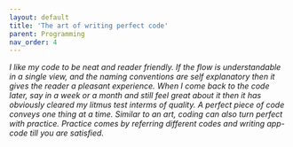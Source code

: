```yaml
---
layout: default
title: 'The art of writing perfect code'
parent: Programming
nav_order: 4
---
```

<em>I like my code to be neat and reader friendly. If the flow is understandable in a single view, and the naming conventions are self explanatory then it gives the reader a pleasant experience. When I come back to the code later, say in a week or a month and still feel great about it then it has obviously cleared my litmus test interms of quality. A perfect piece of code conveys one thing at a time. Similar to an art, coding can also turn perfect with practice. Practice comes by referring different codes and writing app-code till you are satisfied.  </em>
